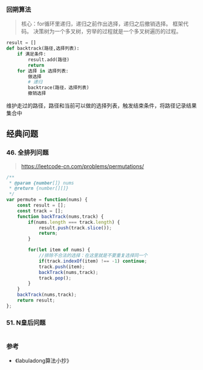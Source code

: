 ### 回朔算法
> 核心：for循环里递归，递归之前作出选择，递归之后撤销选择。
框架代码。
决策树为一个多叉树，穷举的过程就是一个多叉树遍历的过程。
```python
result = []
def backtrack(路径,选择列表):
    if 满足条件:
        result.add(路径)
        return
    for 选择 in 选择列表:
        做选择
        # 递归
        backtrace(路径，选择列表)
        撤销选择
```
维护走过的路径，路径和当前可以做的选择列表，触发结束条件，将路径记录结果集合中
## 经典问题
### 46. 全排列问题
> https://leetcode-cn.com/problems/permutations/
```js
/**
 * @param {number[]} nums
 * @return {number[][]}
 */
var permute = function(nums) {
    const result = [];
    const track = [];
    function backTrack(nums,track) {
        if(nums.length === track.length) {
            result.push(track.slice());
            return;
        }

        for(let item of nums) {
            //排除不合法的选择：在这里就是不要重复选择同一个
            if(track.indexOf(item) !== -1) continue;
            track.push(item);
            backTrack(nums,track);
            track.pop();
        }
    }
    backTrack(nums,track);
    return result;
};

```

### 51. N皇后问题
```c++

```
### 参考
- 《labuladong算法小抄》